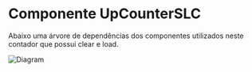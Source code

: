 # Componente UpCounterSLC

Abaixo uma árvore de dependências dos componentes utilizados neste contador que possui clear e load.

![Diagram](https://github.com/raphaelramosds/labs_cd/blob/dev/components/UpCounterSLC/assets/upcounter-diagram.png)